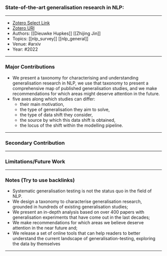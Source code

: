 ### State-of-the-art generalisation research in NLP:
---
- [Zotero Select Link](zotero://select/groups/2480461/items/KE5YDSBE)
- [Zotero URI](https://www.zotero.org/groups/2480461/items/KE5YDSBE)
- Authors: [[Dieuwke Hupkes]] [[Zhijing Jin]] 
- Topics: [[nlp_survey]] [[nlp_general]]
- Venue: #arxiv
- Year: #2022
---
### Major Contributions
- We present a taxonomy for characterising and understanding generalisation research in NLP, we use that taxonomy to present a comprehensive map of published generalisation studies, and we make recommendations for which areas might deserve attention in the future.
- five axes along which studies can differ: 
	- their main motivation, 
	- the type of generalisation they aim to solve, 
	- the type of data shift they consider,
	- the source by which this data shift is obtained, 
	- the locus of the shift within the modelling pipeline.
---
### Secondary Contribution
---
### Limitations/Future Work
---
### Notes (Try to use backlinks)
- Systematic generalisation testing is not the status quo in the field of NLP.
- We design a taxonomy to characterise generalisation research, grounded in hundreds of existing generalisation studies; 
- We present an in-depth analysis based on over 400 papers with generalisation experiments that have come out in the last decades; 
- We make recommendations for which areas we believe deserve attention in the near future and; 
- We release a set of online tools that can help readers to better understand the current landscape of generalisation-testing, exploring the data by themselves
---
